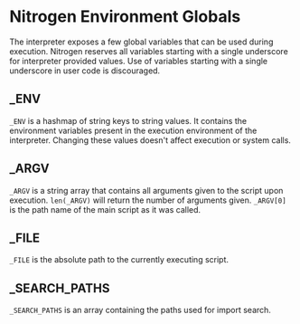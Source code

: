 # Nitrogen Environment Globals

The interpreter exposes a few global variables that can be used during execution.
Nitrogen reserves all variables starting with a single underscore for interpreter
provided values. Use of variables starting with a single underscore in user code
is discouraged.

## _ENV

`_ENV` is a hashmap of string keys to string values. It contains the environment
variables present in the execution environment of the interpreter. Changing these
values doesn't affect execution or system calls.

## _ARGV

`_ARGV` is a string array that contains all arguments given to the script upon
execution. `len(_ARGV)` will return the number of arguments given. `_ARGV[0]` is
the path name of the main script as it was called.

## _FILE

`_FILE` is the absolute path to the currently executing script.

## _SEARCH_PATHS

`_SEARCH_PATHS` is an array containing the paths used for import search.
